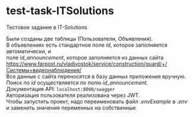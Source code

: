 # test-task-ITSolutions
Тестовое задание в IT-Solutions  
  
Были созданы две таблицы (Пользователи, Объявления).  
В объявлениях есть стандартное поле *id*, которое заполняется автоматически, и  
поле *id_announcement*, которое заполняется из данных сайта  
https://www.farpost.ru/vladivostok/service/construction/guard/+/Системы+видеонаблюдения/  
Все данные с сайта переносятся в базу данных приложения вручную.  
Поиск по *id* осуществляется по полю *id_announcement*.  
Документация API: ```localhost:8000/swagger```  
Авторизация пользователя реализована через JWT.  
Чтобы запустить проект, надо переименовать файл *.envExample* в *.env*  
и заменить значения переменных на собственные
